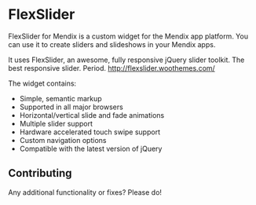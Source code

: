 # FlexSlider 

FlexSlider for Mendix is a custom widget for the Mendix app platform.
You can use it to create sliders and slideshows in your Mendix apps.

It uses FlexSlider, an awesome, fully responsive jQuery slider toolkit.
The best responsive slider. Period.
http://flexslider.woothemes.com/

The widget contains:

- Simple, semantic markup
- Supported in all major browsers
- Horizontal/vertical slide and fade animations
- Multiple slider support
- Hardware accelerated touch swipe support
- Custom navigation options
- Compatible with the latest version of jQuery

## Contributing

Any additional functionality or fixes? Please do!